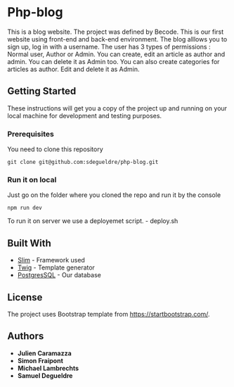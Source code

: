 # Php-blog

This is a blog website. The project was defined by Becode. This is our first website using front-end and back-end environment.
The blog alllows you to sign up, log in with a username.
The user has 3 types of permissions : Normal user, Author or Admin.
You can create, edit an article as author and admin. You can delete it as Admin too.
You can also create categories for articles as author. Edit and delete it as Admin.


## Getting Started

These instructions will get you a copy of the project up and running on your local machine for development and testing purposes.

### Prerequisites

You need to clone this repository

```
git clone git@github.com:sdegueldre/php-blog.git
```

### Run it on local

Just go on the folder where you cloned the repo and run it by the console

```
npm run dev
```

To run it on server we use a deployemet script. - deploy.sh

## Built With

* [Slim](http://www.slimframework.com/) - Framework used
* [Twig](https://twig.symfony.com/) - Template generator
* [PostgresSQL](https://www.postgresql.org/) - Our database

## License

The project uses Bootstrap template from https://startbootstrap.com/.


## Authors

* **Julien Caramazza**
* **Simon Fraipont**
* **Michael Lambrechts**
* **Samuel Degueldre**
